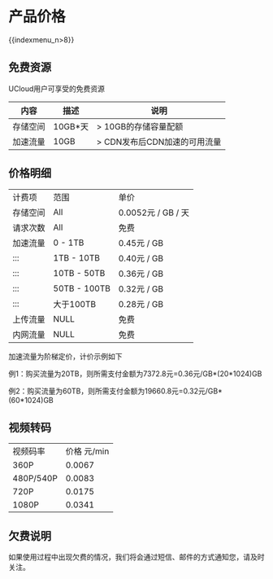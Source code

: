 # 产品价格

{{indexmenu_n>8}}

## 免费资源

UCloud用户可享受的免费资源

| 内容   | 描述      | 说明                  |
| ---- | ------- | ------------------- |
| 存储空间 | 10GB\*天 | \> 10GB的存储容量配额      |
| 加速流量 | 10GB    | \> CDN发布后CDN加速的可用流量 |

## 价格明细

|      |              |                  |
| ---- | ------------ | ---------------- |
| 计费项  | 范围           | 单价               |
| 存储空间 | All          | 0.0052元 / GB / 天 |
| 请求次数 | All          | 免费               |
| 加速流量 | 0 - 1TB      | 0.45元 / GB       |
| :::  | 1TB - 10TB   | 0.40元 / GB       |
| :::  | 10TB - 50TB  | 0.36元 / GB       |
| :::  | 50TB - 100TB | 0.32元 / GB       |
| :::  | 大于100TB      | 0.28元 / GB       |
| 上传流量 | NULL         | 免费               |
| 内网流量 | NULL         | 免费               |

加速流量为阶梯定价，计价示例如下

例1：购买流量为20TB，则所需支付金额为7372.8元=0.36元/GB\*(20\*1024)GB

例2：购买流量为60TB，则所需支付金额为19660.8元=0.32元/GB\*(60\*1024)GB

## 视频转码

|           |          |
| --------- | -------- |
| 视频码率      | 价格 元/min |
| 360P      | 0.0067   |
| 480P/540P | 0.0083   |
| 720P      | 0.0175   |
| 1080P     | 0.0341   |

## 欠费说明

如果使用过程中出现欠费的情况，我们将会通过短信、邮件的方式通知您，请及时关注。
